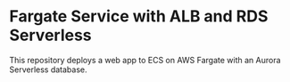 # Fargate Service with ALB and RDS Serverless

This repository deploys a web app to ECS on AWS Fargate with an Aurora Serverless database.
